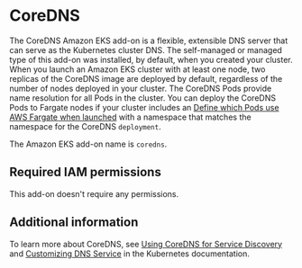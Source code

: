 # CoreDNS<a name="add-ons-coredns"></a>

The CoreDNS Amazon EKS add\-on is a flexible, extensible DNS server that can serve as the Kubernetes cluster DNS\. The self\-managed or managed type of this add\-on was installed, by default, when you created your cluster\. When you launch an Amazon EKS cluster with at least one node, two replicas of the CoreDNS image are deployed by default, regardless of the number of nodes deployed in your cluster\. The CoreDNS Pods provide name resolution for all Pods in the cluster\. You can deploy the CoreDNS Pods to Fargate nodes if your cluster includes an [Define which Pods use AWS Fargate when launched](fargate-profile.md) with a namespace that matches the namespace for the CoreDNS `deployment`\.

The Amazon EKS add\-on name is `coredns`\.

## Required IAM permissions<a name="add-ons-coredns-iam-permissions"></a>

This add\-on doesn't require any permissions\.

## Additional information<a name="add-ons-coredns-information"></a>

To learn more about CoreDNS, see [Using CoreDNS for Service Discovery](https://kubernetes.io/docs/tasks/administer-cluster/coredns/) and [Customizing DNS Service](https://kubernetes.io/docs/tasks/administer-cluster/dns-custom-nameservers/) in the Kubernetes documentation\.